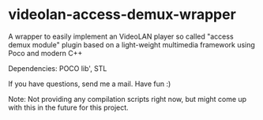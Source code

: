 videolan-access-demux-wrapper
=============================

A wrapper to easily implement an VideoLAN player so called "access demux module" plugin based on a light-weight multimedia framework using Poco and modern C++

Dependencies: POCO lib', STL

If you have questions, send me a mail. Have fun :)

Note: Not providing any compilation scripts right now, but might come up with this in the future for this project.
